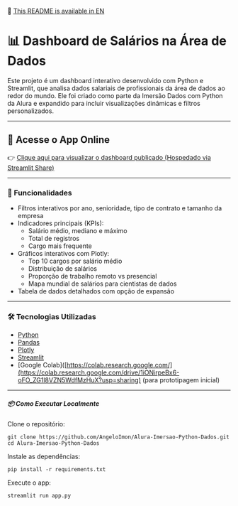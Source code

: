 📘 [This README is available in EN](https://github.com/AngeloImon/Alura-Imersao-Python-Dados/blob/main/README.en.md)

# 📊 Dashboard de Salários na Área de Dados
Este projeto é um dashboard interativo desenvolvido com Python e Streamlit, que analisa dados salariais de profissionais da área de dados ao redor do mundo. Ele foi criado como parte da Imersão Dados com Python da Alura e expandido para incluir visualizações dinâmicas e filtros personalizados.

---

## 🚀 Acesse o App Online
👉 [Clique aqui para visualizar o dashboard publicado (Hospedado via Streamlit Share)](https://alura-imersao-python-dados.streamlit.app/)

---

### 🧠 Funcionalidades
- Filtros interativos por ano, senioridade, tipo de contrato e tamanho da empresa
- Indicadores principais (KPIs):
  - Salário médio, mediano e máximo
  - Total de registros
  - Cargo mais frequente
- Gráficos interativos com Plotly:
  - Top 10 cargos por salário médio
  - Distribuição de salários
  - Proporção de trabalho remoto vs presencial
  - Mapa mundial de salários para cientistas de dados
- Tabela de dados detalhados com opção de expansão

---

### 🛠 Tecnologias Utilizadas
- [Python](https://www.python.org/)
- [Pandas](https://pandas.pydata.org/)
- [Plotly](https://plotly.com/python/)
- [Streamlit](https://streamlit.io/)
- [Google Colab]([https://colab.research.google.com/](https://colab.research.google.com/drive/1iONirpeBx6-oFO_ZG1l8VZN5WdfMzHuX?usp=sharing) (para prototipagem inicial)

---

##### 📦 Como Executar Localmente
Clone o repositório:
```
git clone https://github.com/AngeloImon/Alura-Imersao-Python-Dados.git
cd Alura-Imersao-Python-Dados
```
Instale as dependências:
```
pip install -r requirements.txt
```
Execute o app:
```
streamlit run app.py
```
